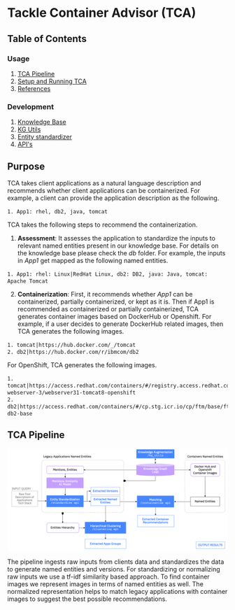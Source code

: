 # Tackle Container Advisor (TCA)
## Table of Contents

### Usage
1. [TCA Pipeline](https://github.com/divsan93/tackle-container-advisor/blob/release_fixtures/README.md)
2. [Setup and Running TCA](https://github.com/divsan93/tackle-container-advisor/blob/release_fixtures/docs/running.md)
3. [References](https://github.com/divsan93/tackle-container-advisor/blob/release_fixtures/docs/references.md)


### Development
1. [Knowledge Base](https://github.com/divsan93/tackle-container-advisor/blob/release_fixtures/docs/db.md)
2. [KG Utils](https://github.com/divsan93/tackle-container-advisor/blob/release_fixtures/docs/utils.md)
3. [Entity standardizer](https://github.com/divsan93/tackle-container-advisor/blob/release_fixtures/docs/standardizer.md)
4. [API's](https://github.com/divsan93/tackle-container-advisor/blob/release_fixtures/docs/service.md)


## Purpose

TCA takes client applications as a natural language description and recommends whether client applications can be containerized. For example, a client can provide the application description as the following.

```
1. App1: rhel, db2, java, tomcat
```


TCA takes the following steps to recommend the containerization.

1. **Assessment**: It assesses the application to standardize the inputs to relevant named entities present in our knowledge base. For details on the knowledge base please check the *db* folder. For example, the inputs in *App1* get mapped as the following named entities.

```
1. App1: rhel: Linux|RedHat Linux, db2: DB2, java: Java, tomcat: Apache Tomcat
```

2. **Containerization**: First, it recommends whether *App1* can be containerized, partially containerized, or kept as it is. Then if App1 is recommended as containerized or partially containerized, TCA generates container images based on DockerHub or Openshift. For example, if a user decides to generate DockerHub related images, then TCA generates the following images.

```
1. tomcat|https://hub.docker.com/_/tomcat
2. db2|https://hub.docker.com/r/ibmcom/db2
```

For OpenShift, TCA generates the following images.

	1. tomcat|https://access.redhat.com/containers/#/registry.access.redhat.com/jboss-webserver-3/webserver31-tomcat8-openshift
	2. db2|https://access.redhat.com/containers/#/cp.stg.icr.io/cp/ftm/base/ftm-db2-base

## TCA Pipeline

<img width="1000" alt="TCA Pipeline" src=https://github.com/konveyor/tackle-container-advisor/blob/main/images/tca_pipeline.png>

The pipeline ingests raw inputs from clients data and standardizes the data to generate named entities and versions. For standardizing or normalizing raw inputs we use a tf-idf similarity based approach. To find container images we represent images in terms of named entities as well. The normalized representation helps to match legacy applications with container images to suggest the best possible recommendations.
